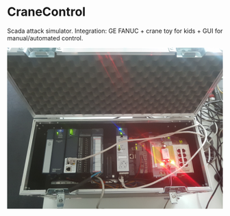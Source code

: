 # CraneControl
 Scada attack simulator. Integration: GE FANUC + crane toy for kids + GUI for manual/automated control. 

![This is an image](/jpg/plc.jpg)
